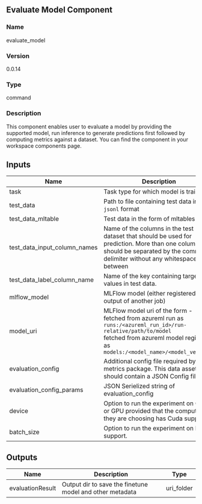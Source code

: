 ## Evaluate Model Component

### Name 

evaluate_model

### Version 

0.0.14

### Type 

command

### Description 

This component enables user to evaluate a model by providing the supported model, run inference to generate predictions first followed by computing metrics against a dataset. You can find the component in your workspace components page.

## Inputs 


| Name               | Description                                                                         | Type    | Optional |
| ------------------ | ----------------------------------------------------------------------------------- | ------- | ------- | 
| task         | Task type for which model is trained                                                                       | string  |  True     | 
| test_data | Path to file containing test data in `jsonl` format | uri_file | True
| test_data_mltable | Test data in the form of mltables | ml_table | True
| test_data_input_column_names | Name of the columns in the test dataset that should be used for prediction. More than one columns should be separated by the comma(,) delimiter without any whitespaces in between | string | True
| test_data_label_column_name | Name of the key containing target values in test data. | string | True
| mlflow_model |MLFlow model (either registered or output of another job) | mlflow_model | True
| model_uri |  MLFlow model uri of the form - <br> fetched from azureml run as `runs:/<azureml_run_id>/run-relative/path/to/model` <br> fetched from azureml model registry as `models:/<model_name>/<model_version>` | string | True
| evaluation_config          | Additional config file required by metrics package. This data asset should contain a JSON Config file. | uri_file    | True     |                                                |
| evaluation_config_params                       | JSON Serielized string of evaluation_config            | string | True                                                     |
| device | Option to run the experiment on CPU or GPU provided that the compute that they are choosing has Cuda support. | string | True
| batch_size | Option to run the experiment on batch support. | integer | True

## Outputs 

| Name                 | Description                                              | Type         |
| -------------------- | -------------------------------------------------------- | ------------ |
| evaluationResult | Output dir to save the finetune model and other metadata | uri_folder   |
